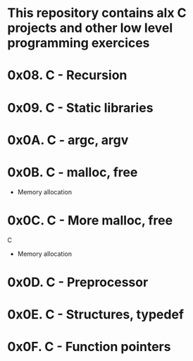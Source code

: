 # This repository contains alx C projects and other low level programming exercices

# 0x08. C - Recursion

# 0x09. C - Static libraries

# 0x0A. C - argc, argv

# 0x0B. C - malloc, free
- Memory allocation
# 0x0C. C - More malloc, free
C
- Memory allocation
# 0x0D. C - Preprocessor
# 0x0E. C - Structures, typedef
# 0x0F. C - Function pointers
